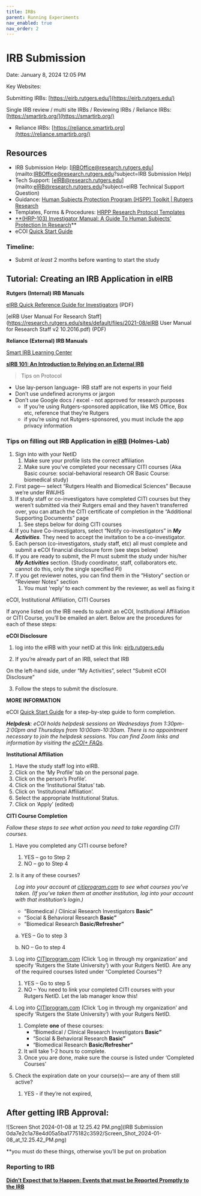 ```yaml
---
title: IRBs
parent: Running Experiments
nav_enabled: true 
nav_order: 2
---
```


# IRB Submission

Date: January 8, 2024 12:05 PM

Key Websites: 

Submitting IRBs: [https://eirb.rutgers.edu/](https://eirb.rutgers.edu/) 

Single IRB review / multi site IRBs / Reviewing IRBs / Reliance IRBs: [https://smartirb.org/](https://smartirb.org/) 

- Reliance IRBs: [https://reliance.smartirb.org](https://reliance.smartirb.org/)

## Resources

- IRB Submission Help: [IRBOffice@research.rutgers.edu](mailto:IRBOffice@research.rutgers.edu?subject=IRB Submission Help)
- Tech Support: [eIRB@research.rutgers.edu](mailto:eIRB@research.rutgers.edu?subject=eIRB Technical Support Question)
- Guidance: [Human Subjects Protection Program (HSPP) Toolkit | Rutgers Research](https://research.rutgers.edu/researcher-support/research-compliance/human-subjects-protection-program-toolkit)
- Templates, Forms & Procedures: [HRPP Research Protocol Templates](https://research.rutgers.edu/researcher-support/research-compliance/human-research-protection-program/toolkit)
- [**(HRP-103) Investigator Manual: A Guide To Human Subjects’ Protection In Research](https://research.rutgers.edu/sites/default/files/2022-02/hrp-103_-_sop_-_investigator_manual_a_guide_to_hspp_1.21.22.pdf)**
- eCOI [Quick Start Guide](https://uec.rutgers.edu/wp-content/uploads/eCOI-Quick-Reference-Guide53.pdf)

### Timeline:

- Submit *at least* 2 months before wanting to start the study

## Tutorial: Creating an IRB Application in eIRB

**Rutgers (Internal) IRB Manuals**

[eIRB Quick Reference Guide for Investigators](https://research.rutgers.edu/sites/default/files/2021-04/eirb_quick_reference_guide_for_investigators_11.8.16_v2.pdf) (PDF)

[eIRB User Manual For Research Staff](https://research.rutgers.edu/sites/default/files/2021-08/eIRB User Manual for Research Staff v2 10.2016.pdf) (PDF)

**Reliance (External) IRB Manuals**

[Smart IRB Learning Center](https://smartirb.org/study-teams/)  

[**sIRB 101: An Introduction to Relying on an External IRB**](https://info.advarra.com/sirb101-wbnr-od.html)

> Tips on Protocol
> 
- Use lay-person language- IRB staff are not experts in your field
- Don’t use undefined acronyms or jargon
- Don’t use Google docs / excel - not approved for research purposes
    - If you’re using Rutgers-sponsored application, like MS Office, Box etc, reference that they’re Rutgers
    - if you’re using not Rutgers-sponsored, you must include the app privacy information

### Tips on filling out IRB Application in [eIRB](https://eirb.rutgers.edu/) (Holmes-Lab)

1. Sign into with your NetID
    1. Make sure your profile lists the correct affiliation
    2. Make sure you’ve completed your necessary CITI courses (Aka Basic course: social-behavioral research OR Basic Course: biomedical study)
2. First page— select “Rutgers Health and Biomedical Sciences” Because we’re under RWJHS
3. If study staff or co-investigators have completed CITI courses but they weren’t submitted via their Rutgers email and they haven’t transferred over, you can attach the CITI certificate of completion in the “Additional Supporting Documents” page 
    1. See steps below for doing CITI courses
4. If you have Co-investigators, select “Notify co-investigators” in ***My Activities***. They need to accept the invitation to be a co-investigator.
5. Each person (co-investigators, study staff, etc) all must complete and submit a eCOI financial disclosure form (see steps below)
6. If you are ready to submit, the PI must submit the study under his/her ***My Activities*** section. (Study coordinator, staff, collaborators etc. cannot do this, only the single specified PI)
7. If you get reviewer notes, you can find them in the “History” section or “Reviewer Notes” section
    1. You must ‘reply’ to each comment by the reviewer, as well as fixing it
    

eCOI, Institutional Affiliation, CITI Courses

If anyone listed on the IRB needs to submit an eCOI, Institutional Affiliation or CITI Course, you’ll be emailed an alert. Below are the procedures for each of these steps:

**eCOI Disclosure**

1. log into the eIRB with your netID at this link: [eirb.rutgers.edu](http://eirb.rutgers.edu) 

2. If you’re already part of an IRB, select that IRB

On the left-hand side, under “My Activities”, select “Submit eCOI Disclosure”

3. Follow the steps to submit the disclosure.

**MORE INFORMATION**

eCOI [Quick Start Guide](https://uec.rutgers.edu/wp-content/uploads/eCOI-Quick-Reference-Guide53.pdf) for a step-by-step guide to form completion. 

***Helpdesk**: eCOI holds helpdesk sessions on Wednesdays from 1:30pm-2:00pm and Thursdays from 10:00am-10:30am. There is no appointment necessary to join the helpdesk sessions. You can find Zoom links and information by visiting the [eCOI+ FAQs](https://research.rutgers.edu/researcher-support/research-compliance/conflict-interest).*

**Institutional Affiliation**

1. Have the study staff log into eIRB.
2. Click on the ‘My Profile’ tab on the personal page.
3. Click on the person’s Profile’.
4. Click on the ‘Institutional Status’ tab.
5. Click on ‘Institutional Affiliation’.
6. Select the appropriate Institutional Status.
7. Click on ‘Apply’ (edited)

**CITI Course Completion**

*Follow these steps to see what action you need to take regarding CITI courses.*

1. Have you completed any CITI course before?
    1. YES – go to Step 2
    2. NO – go to Step 4
2. Is it any of these courses?
    
    *Log into your account at [citiprogram.com](http://citiprogram.com) to see what courses you’ve taken. (If you’ve taken them at another institution, log into your account with that institution’s login.)*
    
    - “Biomedical / Clinical Research Investigators **Basic”**
    - “Social & Behavioral Research **Basic”**
    - “Biomedical Research **Basic/Refresher”**
    
    a.    YES – Go to step 3
    
    b.    NO – Go to step 4
    
3. Log into [CITIprogram.com](https://www.citiprogram.org/index.cfm?pageID=14) (Click ‘Log in through my organization’ and specify ‘Rutgers the State University’) with your Rutgers NetID. Are any of the required courses listed under “Completed Courses”?
    1. YES – Go to step 5
    2. NO – You need to link your completed CITI courses with your Rutgers NetID. Let the lab manager know this!
4. Log into [CITIprogram.com](https://www.citiprogram.org/index.cfm?pageID=14) (Click ‘Log in through my organization’ and specify ‘Rutgers the State University’) with your Rutgers NetID.
    1. Complete **one** of these courses:
        - “Biomedical / Clinical Research Investigators **Basic”**
        - “Social & Behavioral Research **Basic”**
        - “Biomedical Research **Basic/Refresher”**
    2. It will take 1-2 hours to complete.
    3. Once you are done, make sure the course is listed under ‘Completed Courses’
5. Check the expiration date on your course(s)— are any of them still active?
    1. YES - if they’re not expired, 

## After getting IRB Approval:

![Screen Shot 2024-01-08 at 12.25.42 PM.png](IRB Submission 0da7e2c1a78e4d05a5ba1775182c3592/Screen_Shot_2024-01-08_at_12.25.42_PM.png)

**you must do these things, otherwise you’ll be put on probation

### Reporting to IRB

[**Didn’t Expect that to Happen: Events that must be Reported Promptly to the IRB**](https://info.advarra.com/didnt-expect-that-to-happen-wbnr-od)